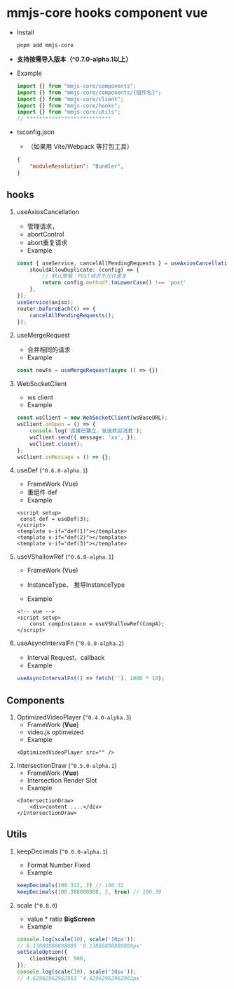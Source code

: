 #  mmjs-core hooks component vue
- Install
    ```shell
    pnpm add mmjs-core
    ```
    
- **支持按需导入版本（^0.7.0-alpha.1以上）**
- Example
    ```ts
    import {} from "mmjs-core/components";
    import {} from "mmjs-core/components/{组件名}";
    import {} from "mmjs-core/client";
    import {} from "mmjs-core/hooks";
    import {} from "mmjs-core/utils";
    // ***************************
    ```
- tsconfig.json
  - （如果用 Vite/Webpack 等打包工具）
  ```json
  {
      "moduleResolution": "Bundler",
  }
  ```

## hooks
1. useAxiosCancellation
    - 管理请求，
    - abortControl
    - abort重复请求
    - Example
    ```ts
    const { useService, cancelAllPendingRequests } = useAxiosCancellation({
        shouldAllowDuplicate: (config) => {
            // 默认策略：POST请求不允许重复
            return config.method?.toLowerCase() !== 'post'
        },
    });
    useService(axiso);
    router.beforeEach(() => {
        cancelAllPendingRequests();
    });
    ```

2. useMergeRequest

    - 合并相同的请求
    - Example
    ```ts
    const newFn = useMergeRequest(async () => {})
    ```

3. WebSocketClient
    - ws client
    - Example
    ```ts 
    const wsClient = new WebSocketClient(wsBaseURL);
    wsClient.onOpen = () => {
        console.log('连接已建立，发送欢迎消息');
        wsClient.send({ message: 'xx', });
        wsClient.close();
    };
    wsClient.onMessage = () => {};
    ```

4. useDef (`^0.6.0-alpha.1`)
    - FrameWork (Vue)
    - 重组件 def
    - Example
    ```vue
    <script setup>
     const def = useDef(3);
    </script>
    <template v-if="def(1)"></template>
    <template v-if="def(2)"></template>
    <template v-if="def(3)"></template>
    ```

5. useVShallowRef (`^0.6.0-alpha.1`)

    - FrameWork (Vue)

    - InstanceType、 推导InstanceType

    - Example

    ```vue
    <!-- vue -->
    <script setup>
        const compInstance = useVShallowRef(CompA);
    </script>
    ```

6. useAsyncIntervalFn (`^0.6.0-alpha.2`)
    - Interval Request、callback
    - Example
    ```ts
    useAsyncIntervalFn(() => fetch(''), 1000 * 10);
    ```

## Components

1. OptimizedVideoPlayer (`^0.4.0-alpha.3`) 
    - FrameWork (**Vue**)
    - video.js optimeized
    - Example
    ```vue
    <OptimizedVideoPlayer src="" />
    ```
2. IntersectionDraw (`^0.5.0-alpha.1`)
    - FrameWork (**Vue**)
    - Intersection Render Slot
    - Example
    ```vue
    <IntersectionDraw>
        <div>content ....</div>
    </IntersectionDraw>
    ```

## Utils

1. keepDecimals (`^0.6.0-alpha.1`)
    - Format Number Fixed
    - Example
    ```ts
    keepDecimals(100.322, 2) // 100.32
    keepDecimals(100.388888888, 2, true) // 100.39
    ```

2. scale (`^0.8.0`)
    - value * ratio **BigScreen**
    - Example
    ```ts
    console.log(scale(10), scale('10px')); 
    // 8.13888888888889 '8.13888888888889px'
    setScaleOption({
    	clientHeight: 500,
    });
    console.log(scale(10), scale('10px')); 
    // 4.62962962962963 '4.62962962962963px'
    ```